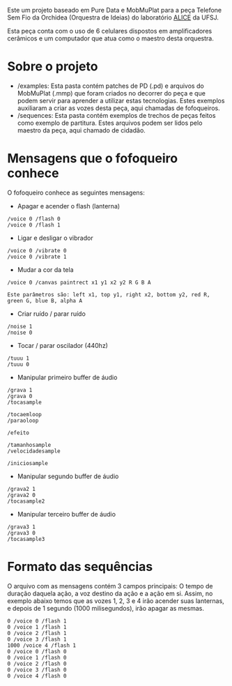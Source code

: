 Este  um projeto baseado em Pure Data e MobMuPlat para a peça Telefone Sem Fio da Orchidea (Orquestra de Ideias) do laboratório [ALICE](https://alice.dcomp.ufsj.edu.br/) da UFSJ.

Esta peça conta com o uso de 6 celulares dispostos em amplificadores cerâmicos e um computador que atua como o maestro desta orquestra.

# Sobre o projeto
- /examples: Esta pasta contém patches de PD (.pd) e arquivos do MobMuPlat (.mmp) que foram criados no decorrer do peça e que podem servir para aprender a utilizar estas tecnologias. Estes exemplos auxiliaram a criar as vozes desta peça, aqui chamadas de fofoqueiros.
- /sequences: Esta pasta contém exemplos de trechos de peças feitos como exemplo de partitura. Estes arquivos podem ser lidos pelo maestro da peça, aqui chamado de cidadão.


# Mensagens que o fofoqueiro conhece

O fofoqueiro conhece as seguintes mensagens:

* Apagar e acender o flash (lanterna)
```
/voice 0 /flash 0
/voice 0 /flash 1
```

* Ligar e desligar o vibrador
```
/voice 0 /vibrate 0
/voice 0 /vibrate 1
```

* Mudar a cor da tela
```
/voice 0 /canvas paintrect x1 y1 x2 y2 R G B A

Este parâmetros são: left x1, top y1, right x2, bottom y2, red R, green G, blue B, alpha A
```

* Criar ruído / parar ruído
```
/noise 1
/noise 0
```

* Tocar / parar oscilador (440hz)
```
/tuuu 1
/tuuu 0
```

* Manipular primeiro buffer de áudio
```
/grava 1
/grava 0
/tocasample

/tocaemloop
/paraoloop

/efeito

/tamanhosample
/velocidadesample

/iniciosample
```

* Manipular segundo buffer de áudio
```
/grava2 1
/grava2 0
/tocasample2
```

* Manipular terceiro buffer de áudio
```
/grava3 1
/grava3 0
/tocasample3
```

# Formato das sequências

O arquivo com as mensagens contém 3 campos principais: O tempo de duração daquela ação, a voz destino da ação e a ação em si.
Assim, no exemplo abaixo temos que as vozes 1, 2, 3 e 4 irão acender suas lanternas, e depois de 1 segundo (1000 milisegundos), irão apagar as mesmas.

```
0 /voice 0 /flash 1
0 /voice 1 /flash 1
0 /voice 2 /flash 1
0 /voice 3 /flash 1
1000 /voice 4 /flash 1
0 /voice 0 /flash 0
0 /voice 1 /flash 0
0 /voice 2 /flash 0
0 /voice 3 /flash 0
0 /voice 4 /flash 0
```

